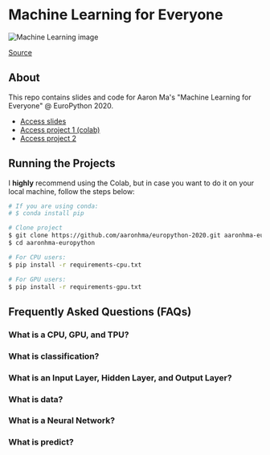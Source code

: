 # Machine Learning for Everyone

![Machine Learning image](https://www.ie.edu/exponential-learning/blog/wp-content/uploads/2018/01/MachineLearninginMarketing-1621x1000.jpg)

[Source](https://www.ie.edu/exponential-learning/blog/data-science/machine-learning-marketing/)

## About
This repo contains slides and code for Aaron Ma's "Machine Learning for Everyone" @ EuroPython 2020.

* [Access slides](https://bit.ly/europython20)
* [Access project 1 (colab)](https://bit.ly/europy1)
* [Access project 2](https://bit.ly/teach-kids-ml)

## Running the Projects

I **highly** recommend using the Colab, but in case you want to do it on your local machine, follow the steps below:

```bash
# If you are using conda:
# $ conda install pip

# Clone project
$ git clone https://github.com/aaronhma/europython-2020.git aaronhma-europython
$ cd aaronhma-europython

# For CPU users:
$ pip install -r requirements-cpu.txt

# For GPU users:
$ pip install -r requirements-gpu.txt
```

## Frequently Asked Questions (FAQs)

<a name="aaron-cgt" />

### What is a CPU, GPU, and TPU?

<a name="aaron-classification" />

### What is classification?

<a name="aaron-in-hid-out-layer" />

### What is an Input Layer, Hidden Layer, and Output Layer?

<a name="aaron-data" />

### What is data?

<a name="aaron-nn" />

### What is a Neural Network?

<a name="aaron-predict" />

### What is predict?
